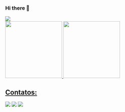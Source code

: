 ### Hi there 👋


<picture>
  <source
    srcset="https://github-readme-stats.vercel.app/api?username=anuraghazra&show_icons=true&theme=dark"
    media="(prefers-color-scheme: dark)"
  />
  <source
    srcset="https://github-readme-stats.vercel.app/api?username=anuraghazra&show_icons=true"
    media="(prefers-color-scheme: light), (prefers-color-scheme: no-preference)"
  />
  <img src="https://github-readme-stats.vercel.app/api?username=anuraghazra&show_icons=true" />
</picture>



<div>
<a href="https://github.com/JuhhSobrinho">
<img loading="lazy" height="180em" src="https://github-readme-stats.vercel.app/api/top-langs/?username=JuhhSobrinho&layout=compact&langs_count=7&theme=blueberry"/>
<img loading="lazy" height="180em" src="https://github-readme-stats.vercel.app/api?username=JuhhSobrinho&show_icons=true&theme=blueberry&include_all_commits=true&count_private=true"/>
</div>



## Contatos:

<div>
<a href="https://www.linkedin.com/in/juliano-sobrinho-jr-0a157a25a/" target="_blank"><img loading="lazy" src="https://img.shields.io/badge/-LinkedIn-%230077B5?style=for-the-badge&logo=linkedin&logoColor=white" target="_blank"></a>
<a href="https://instagram.com/juhh_sobrinho/" target="_blank"><img loading="lazy" src="https://img.shields.io/badge/-Instagram-%23E4405F?style=for-the-badge&logo=instagram&logoColor=white" target="_blank"></a>
<a href = "mailto:juliano.sobrinhojunior@gmail.com"><img loading="lazy" src="https://img.shields.io/badge/Gmail-D14836?style=for-the-badge&logo=gmail&logoColor=white" target="_blank"></a>
</div>
